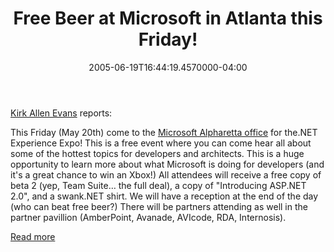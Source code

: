 ﻿---
title: Free Beer at Microsoft in Atlanta this Friday!
date: "2005-06-19T16:44:19.4570000-04:00"
description: This Friday (May 20th) come to the Microsoft Alpharetta office
featuredImage: /img/default-post-image.jpg
---

[Kirk Allen Evans](http://blogs.xmladvice.com/kaevans) reports:

This Friday (May 20th) come to the [Microsoft Alpharetta office](http://mappoint.msn.com/(e2xsnq45g1oi0d553edvdl45)/map.aspx?L=USA&C=34.04950%2c-84.31286&A=7.16667&P=|34.04950%2c-84.31286|1|1125+Sanctuary+Pkwy%2c+Alpharetta%2c+GA+30004|L1|) for the.NET Experience Expo! This is a free event where you can come hear all about some of the hottest topics for developers and architects. This is a huge opportunity to learn more about what Microsoft is doing for developers (and it's a great chance to win an Xbox!) All attendees will receive a free copy of beta 2 (yep, Team Suite… the full deal), a copy of "Introducing ASP.NET 2.0", and a swank.NET shirt. We will have a reception at the end of the day (who can beat free beer?) There will be partners attending as well in the partner pavillion (AmberPoint, Avanade, AVIcode, RDA, Internosis).

[Read more](http://blogs.xmladvice.com/kaevans/archive/2005/05/18/3593.aspx)

